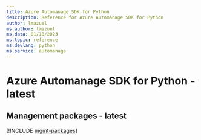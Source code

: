 ```yaml
---
title: Azure Automanage SDK for Python
description: Reference for Azure Automanage SDK for Python
author: lmazuel
ms.author: lmazuel
ms.data: 01/18/2023
ms.topic: reference
ms.devlang: python
ms.service: automanage
---
```

# Azure Automanage SDK for Python - latest

## Management packages - latest
[!INCLUDE [mgmt-packages](automanage-mgmt-index.md)]